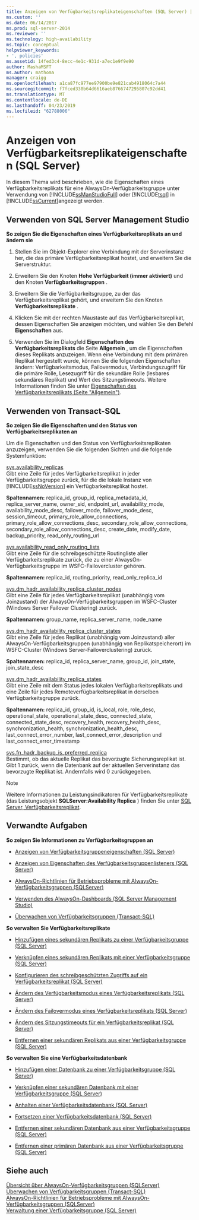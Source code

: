 ```yaml
---
title: Anzeigen von Verfügbarkeitsreplikateigenschaften (SQL Server) | Microsoft-Dokumentation
ms.custom: ''
ms.date: 06/14/2017
ms.prod: sql-server-2014
ms.reviewer: ''
ms.technology: high-availability
ms.topic: conceptual
helpviewer_keywords:
- ', policies'
ms.assetid: 14fed3c4-8ecc-4e1c-931d-a7ec1e9f9e90
author: MashaMSFT
ms.author: mathoma
manager: craigg
ms.openlocfilehash: a1ca87fc977ee97900be9e821cab4918064c7a44
ms.sourcegitcommit: f7fced330b64d6616aeb8766747295807c92dd41
ms.translationtype: MT
ms.contentlocale: de-DE
ms.lasthandoff: 04/23/2019
ms.locfileid: "62788006"
---
```

# <a name="view-availability-replica-properties-sql-server"></a>Anzeigen von Verfügbarkeitsreplikateigenschaften (SQL Server)
  In diesem Thema wird beschrieben, wie die Eigenschaften eines Verfügbarkeitsreplikats für eine AlwaysOn-Verfügbarkeitsgruppe unter Verwendung von [!INCLUDE[ssManStudioFull](../../../includes/ssmanstudiofull-md.md)] oder [!INCLUDE[tsql](../../../includes/tsql-md.md)] in [!INCLUDE[ssCurrent](../../../includes/sscurrent-md.md)]angezeigt werden.  
  
  
##  <a name="SSMSProcedure"></a> Verwenden von SQL Server Management Studio  
 **So zeigen Sie die Eigenschaften eines Verfügbarkeitsreplikats an und ändern sie**  
  
1.  Stellen Sie im Objekt-Explorer eine Verbindung mit der Serverinstanz her, die das primäre Verfügbarkeitsreplikat hostet, und erweitern Sie die Serverstruktur.  
  
2.  Erweitern Sie den Knoten **Hohe Verfügbarkeit (immer aktiviert)** und den Knoten **Verfügbarkeitsgruppen** .  
  
3.  Erweitern Sie die Verfügbarkeitsgruppe, zu der das Verfügbarkeitsreplikat gehört, und erweitern Sie den Knoten **Verfügbarkeitsreplikate** .  
  
4.  Klicken Sie mit der rechten Maustaste auf das Verfügbarkeitsreplikat, dessen Eigenschaften Sie anzeigen möchten, und wählen Sie den Befehl **Eigenschaften** aus.  
  
5.  Verwenden Sie im Dialogfeld **Eigenschaften des Verfügbarkeitsreplikats** die Seite **Allgemein** , um die Eigenschaften dieses Replikats anzuzeigen. Wenn eine Verbindung mit dem primären Replikat hergestellt wurde, können Sie die folgenden Eigenschaften ändern: Verfügbarkeitsmodus, Failovermodus, Verbindungszugriff für die primäre Rolle, Lesezugriff für die sekundäre Rolle (lesbares sekundäres Replikat) und Wert des Sitzungstimeouts. Weitere Informationen finden Sie unter [Eigenschaften des Verfügbarkeitsreplikats &#40;Seite "Allgemein"&#41;](availability-replica-properties-general-page.md).  
  
  
##  <a name="TsqlProcedure"></a> Verwenden von Transact-SQL  
 **So zeigen Sie die Eigenschaften und den Status von Verfügbarkeitsreplikaten an**  
  
 Um die Eigenschaften und den Status von Verfügbarkeitsreplikaten anzuzeigen, verwenden Sie die folgenden Sichten und die folgende Systemfunktion:  
  
 [sys.availability_replicas](/sql/relational-databases/system-catalog-views/sys-availability-replicas-transact-sql)  
 Gibt eine Zeile für jedes Verfügbarkeitsreplikat in jeder Verfügbarkeitsgruppe zurück, für die die lokale Instanz von [!INCLUDE[ssNoVersion](../../../includes/ssnoversion-md.md)] ein Verfügbarkeitsreplikat hostet.  
  
 **Spaltennamen:** replica_id, group_id, replica_metadata_id, replica_server_name, owner_sid, endpoint_url, availability_mode, availability_mode_desc, failover_mode, failover_mode_desc, session_timeout, primary_role_allow_connections, primary_role_allow_connections_desc, secondary_role_allow_connections, secondary_role_allow_connections_desc, create_date, modify_date, backup_priority, read_only_routing_url  
  
 [sys.availability_read_only_routing_lists](/sql/relational-databases/system-catalog-views/sys-availability-read-only-routing-lists-transact-sql)  
 Gibt eine Zeile für die schreibgeschützte Routingliste aller Verfügbarkeitsreplikate zurück, die zu einer AlwaysOn-Verfügbarkeitsgruppe im WSFC-Failovercluster gehören.  
  
 **Spaltennamen:** replica_id, routing_priority, read_only_replica_id  
  
 [sys.dm_hadr_availability_replica_cluster_nodes](/sql/relational-databases/system-dynamic-management-views/sys-dm-hadr-availability-replica-cluster-nodes-transact-sql)  
 Gibt eine Zeile für jedes Verfügbarkeitsreplikat (unabhängig vom Joinzustand) der AlwaysOn-Verfügbarkeitsgruppen im WSFC-Cluster (Windows Server Failover Clustering) zurück.  
  
 **Spaltennamen:** group_name, replica_server_name, node_name  
  
 [sys.dm_hadr_availability_replica_cluster_states](/sql/relational-databases/system-dynamic-management-views/sys-dm-hadr-availability-replica-cluster-states-transact-sql)  
 Gibt eine Zeile für jedes Replikat (unabhängig vom Joinzustand) aller AlwaysOn-Verfügbarkeitsgruppen (unabhängig von Replikatspeicherort) im WSFC-Cluster (Windows Server-Failoverclustering) zurück.  
  
 **Spaltennamen:** replica_id, replica_server_name, group_id, join_state, join_state_desc  
  
 [sys.dm_hadr_availability_replica_states](/sql/relational-databases/system-dynamic-management-views/sys-dm-hadr-availability-replica-states-transact-sql)  
 Gibt eine Zeile mit dem Status jedes lokalen Verfügbarkeitsreplikats und eine Zeile für jedes Remoteverfügbarkeitsreplikat in derselben Verfügbarkeitsgruppe zurück.  
  
 **Spaltennamen:** replica_id, group_id, is_local, role, role_desc, operational_state, operational_state_desc, connected_state, connected_state_desc, recovery_health, recovery_health_desc, synchronization_health, synchronization_health_desc, last_connect_error_number, last_connect_error_description und last_connect_error_timestamp  
  
 [sys.fn_hadr_backup_is_preferred_replica](/sql/relational-databases/system-functions/sys-fn-hadr-backup-is-preferred-replica-transact-sql)  
 Bestimmt, ob das aktuelle Replikat das bevorzugte Sicherungsreplikat ist. Gibt 1 zurück, wenn die Datenbank auf der aktuellen Serverinstanz das bevorzugte Replikat ist. Andernfalls wird 0 zurückgegeben.  
  
> [!NOTE]  
>  Weitere Informationen zu Leistungsindikatoren für Verfügbarkeitsreplikate (das Leistungsobjekt **SQLServer:Availability Replica**  ) finden Sie unter [SQL Server, Verfügbarkeitsreplikat](../../../relational-databases/performance-monitor/sql-server-availability-replica.md).  
  
  
##  <a name="RelatedTasks"></a> Verwandte Aufgaben  
 **So zeigen Sie Informationen zu Verfügbarkeitsgruppen an**  
  
-   [Anzeigen von Verfügbarkeitsgruppeneigenschaften &#40;SQL Server&#41;](view-availability-group-properties-sql-server.md)  
  
-   [Anzeigen von Eigenschaften des Verfügbarkeitsgruppenlisteners &#40;SQL Server&#41;](view-availability-group-listener-properties-sql-server.md)  
  
-   [AlwaysOn-Richtlinien für Betriebsprobleme mit AlwaysOn-Verfügbarkeitsgruppen &#40;SQLServer&#41;](always-on-policies-for-operational-issues-always-on-availability.md)
  
-   [Verwenden des AlwaysOn-Dashboards &#40;SQL Server Management Studio&#41;](use-the-always-on-dashboard-sql-server-management-studio.md)  
  
-   [Überwachen von Verfügbarkeitsgruppen &#40;Transact-SQL&#41;](monitor-availability-groups-transact-sql.md)  
  
 **So verwalten Sie Verfügbarkeitsreplikate**  
  
-   [Hinzufügen eines sekundären Replikats zu einer Verfügbarkeitsgruppe &#40;SQL Server&#41;](add-a-secondary-replica-to-an-availability-group-sql-server.md)  
  
-   [Verknüpfen eines sekundären Replikats mit einer Verfügbarkeitsgruppe &#40;SQL Server&#41;](join-a-secondary-replica-to-an-availability-group-sql-server.md)  
  
-   [Konfigurieren des schreibgeschützten Zugriffs auf ein Verfügbarkeitsreplikat &#40;SQL Server&#41;](configure-read-only-access-on-an-availability-replica-sql-server.md)  
  
-   [Ändern des Verfügbarkeitsmodus eines Verfügbarkeitsreplikats &#40;SQL Server&#41;](change-the-availability-mode-of-an-availability-replica-sql-server.md)  
  
-   [Ändern des Failovermodus eines Verfügbarkeitsreplikats &#40;SQL Server&#41;](change-the-failover-mode-of-an-availability-replica-sql-server.md)  
  
-   [Ändern des Sitzungstimeouts für ein Verfügbarkeitsreplikat &#40;SQL Server&#41;](change-the-session-timeout-period-for-an-availability-replica-sql-server.md)  
  
-   [Entfernen einer sekundären Replikats aus einer Verfügbarkeitsgruppe &#40;SQL Server&#41;](remove-a-secondary-replica-from-an-availability-group-sql-server.md)  
  
 **So verwalten Sie eine Verfügbarkeitsdatenbank**  
  
-   [Hinzufügen einer Datenbank zu einer Verfügbarkeitsgruppe &#40;SQL Server&#41;](availability-group-add-a-database.md)  
  
-   [Verknüpfen einer sekundären Datenbank mit einer Verfügbarkeitsgruppe &#40;SQL Server&#41;](join-a-secondary-database-to-an-availability-group-sql-server.md)  
  
-   [Anhalten einer Verfügbarkeitsdatenbank &#40;SQL Server&#41;](suspend-an-availability-database-sql-server.md)  
  
-   [Fortsetzen einer Verfügbarkeitsdatenbank &#40;SQL Server&#41;](resume-an-availability-database-sql-server.md)  
  
-   [Entfernen einer sekundären Datenbank aus einer Verfügbarkeitsgruppe &#40;SQL Server&#41;](remove-a-secondary-database-from-an-availability-group-sql-server.md)  
  
-   [Entfernen einer primären Datenbank aus einer Verfügbarkeitsgruppe &#40;SQL Server&#41;](remove-a-primary-database-from-an-availability-group-sql-server.md)  
  
  
## <a name="see-also"></a>Siehe auch  
 [Übersicht über AlwaysOn-Verfügbarkeitsgruppen &#40;SQLServer&#41;](overview-of-always-on-availability-groups-sql-server.md)   
 [Überwachen von Verfügbarkeitsgruppen (Transact-SQL)](monitor-availability-groups-transact-sql.md)   
 [AlwaysOn-Richtlinien für Betriebsprobleme mit AlwaysOn-Verfügbarkeitsgruppen &#40;SQLServer&#41;](always-on-policies-for-operational-issues-always-on-availability.md)   
 [Verwaltung einer Verfügbarkeitsgruppe (SQL Server)](administration-of-an-availability-group-sql-server.md)  
  
  
